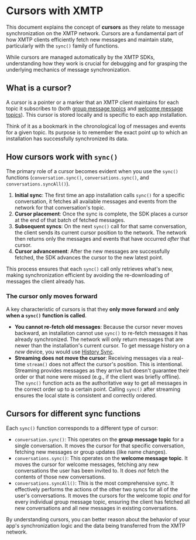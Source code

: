 # Cursors with XMTP

This document explains the concept of **cursors** as they relate to message synchronization on the XMTP network. Cursors are a fundamental part of how XMTP clients efficiently fetch new messages and maintain state, particularly with the `sync()` family of functions.

While cursors are managed automatically by the XMTP SDKs, understanding how they work is crucial for debugging and for grasping the underlying mechanics of message synchronization.

## What is a cursor?

A cursor is a pointer or a marker that an XMTP client maintains for each topic it subscribes to (both [group message topics](/protocol/topics#group-message-topic) and [welcome message topics](/protocol/topics#welcome-message-topic)). This cursor is stored locally and is specific to each app installation.

Think of it as a bookmark in the chronological log of messages and events for a given topic. Its purpose is to remember the exact point up to which an installation has successfully synchronized its data.

## How cursors work with `sync()`

The primary role of a cursor becomes evident when you use the `sync()` functions (`conversation.sync()`, `conversations.sync()`, and `conversations.syncAll()`).

1.  **Initial sync**: The first time an app installation calls `sync()` for a specific conversation, it fetches all available messages and events from the network for that conversation's topic.
2.  **Cursor placement**: Once the sync is complete, the SDK places a cursor at the end of that batch of fetched messages.
3.  **Subsequent syncs**: On the next `sync()` call for that same conversation, the client sends its current cursor position to the network. The network then returns only the messages and events that have occurred *after* that cursor.
4.  **Cursor advancement**: After the new messages are successfully fetched, the SDK advances the cursor to the new latest point.

This process ensures that each `sync()` call only retrieves what's new, making synchronization efficient by avoiding the re-downloading of messages the client already has.

### The cursor only moves forward

A key characteristic of cursors is that they **only move forward** and **only when a `sync()` function is called**.

- **You cannot re-fetch old messages**: Because the cursor never moves backward, an installation cannot use `sync()` to re-fetch messages it has already synchronized. The network will only return messages that are newer than the installation's current cursor. To get message history on a *new* device, you would use [History Sync](/inboxes/history-sync).
- **Streaming does not move the cursor**: Receiving messages via a real-time `stream()` does not affect the cursor's position. This is intentional. Streaming provides messages as they arrive but doesn't guarantee their order or that none were missed (e.g., if the client was briefly offline). The `sync()` function acts as the authoritative way to get all messages in the correct order up to a certain point. Calling `sync()` after streaming ensures the local state is consistent and correctly ordered.

## Cursors for different sync functions

Each `sync()` function corresponds to a different type of cursor:

- `conversation.sync()`: This operates on the **group message topic** for a single conversation. It moves the cursor for that specific conversation, fetching new messages or group updates (like name changes).
- `conversations.sync()`: This operates on the **welcome message topic**. It moves the cursor for welcome messages, fetching any new conversations the user has been invited to. It does *not* fetch the contents of those new conversations.
- `conversations.syncAll()`: This is the most comprehensive sync. It effectively performs the actions of the other two syncs for all of the user's conversations. It moves the cursors for the welcome topic *and* for every individual group message topic, ensuring the client has fetched all new conversations and all new messages in existing conversations.

By understanding cursors, you can better reason about the behavior of your app's synchronization logic and the data being transferred from the XMTP network.
